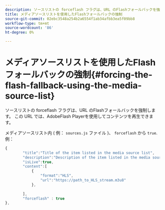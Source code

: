 ```yaml
---
description: ソースリストの forceflash フラグは、URL のFlashフォールバックを強制します。 この URL では、AdobeFlash Playerを使用してコンテンツを再生できます。
title: メディアソースリストを使用したFlashフォールバックの強制
source-git-commit: 02ebc3548a254b2a6554f1ab34afbb3ea5f09bb8
workflow-type: tm+mt
source-wordcount: '86'
ht-degree: 0%

---
```


# メディアソースリストを使用したFlashフォールバックの強制{#forcing-the-flash-fallback-using-the-media-source-list}

ソースリストの forceflash フラグは、URL のFlashフォールバックを強制します。 この URL では、AdobeFlash Playerを使用してコンテンツを再生できます。

メディアソースリスト内 ( 例： `sources.js` ファイル )、 `forceflash` から `true`. 例：

```js
{ 
        "title":"Title of the item listed in the media source list",
        "description":"Description of the item listed in the media source list",
        "isLive":true,
        "content":[ 
            { 
                "format":"HLS",
                "url":"https://path_to_HLS_stream.m3u8"
            },
 
        ],
        "forceflash" : true
},
```
